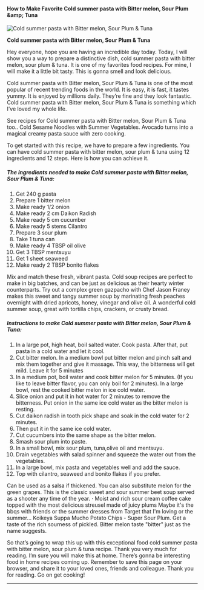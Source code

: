             

#### How to Make Favorite Cold summer pasta with Bitter melon, Sour Plum &amp;amp; Tuna

![Cold summer pasta with Bitter melon, Sour Plum &amp; Tuna](https://img-global.cpcdn.com/recipes/066f9a9c5d4264db/751x532cq70/cold-summer-pasta-with-bitter-melon-sour-plum-tuna-recipe-main-photo.jpg)

**Cold summer pasta with Bitter melon, Sour Plum &amp; Tuna**

Hey everyone, hope you are having an incredible day today. Today, I will show you a way to prepare a distinctive dish, cold summer pasta with bitter melon, sour plum & tuna. It is one of my favorites food recipes. For mine, I will make it a little bit tasty. This is gonna smell and look delicious.

Cold summer pasta with Bitter melon, Sour Plum & Tuna is one of the most popular of recent trending foods in the world. It is easy, it is fast, it tastes yummy. It is enjoyed by millions daily. They’re fine and they look fantastic. Cold summer pasta with Bitter melon, Sour Plum & Tuna is something which I’ve loved my whole life.

See recipes for Cold summer pasta with Bitter melon, Sour Plum & Tuna too.. Cold Sesame Noodles with Summer Vegetables. Avocado turns into a magical creamy pasta sauce with zero cooking.

To get started with this recipe, we have to prepare a few ingredients. You can have cold summer pasta with bitter melon, sour plum & tuna using 12 ingredients and 12 steps. Here is how you can achieve it.

##### The ingredients needed to make Cold summer pasta with Bitter melon, Sour Plum & Tuna:

1.  Get 240 g pasta
2.  Prepare 1 bitter melon
3.  Make ready 1/2 onion
4.  Make ready 2 cm Daikon Radish
5.  Make ready 5 cm cucumber
6.  Make ready 5 stems Cilantro
7.  Prepare 3 sour plum
8.  Take 1 tuna can
9.  Make ready 4 TBSP oil olive
10.  Get 3 TBSP mentsuyu
11.  Get 1 sheet seaweed
12.  Make ready 2 TBSP bonito flakes

Mix and match these fresh, vibrant pasta. Cold soup recipes are perfect to make in big batches, and can be just as delicious as their hearty winter counterparts. Try out a complex green gazpacho with Chef Jason Franey makes this sweet and tangy summer soup by marinating fresh peaches overnight with dried apricots, honey, vinegar and olive oil. A wonderful cold summer soup, great with tortilla chips, crackers, or crusty bread.

##### Instructions to make Cold summer pasta with Bitter melon, Sour Plum & Tuna:

1.  In a large pot, high heat, boil salted water. Cook pasta. After that, put pasta in a cold water and let it cool.
2.  Cut bitter melon. In a medium bowl put bitter melon and pinch salt and mix them together and give it massage. This way, the bitterness will get mild. Leave it for 5 minutes
3.  In a medium pot, boil water and cook bitter melon for 5 minutes. (If you like to leave bitter flavor, you can only boil for 2 minutes). In a large bowl, rest the cooked bitter melon in ice cold water.
4.  Slice onion and put it in hot water for 2 minutes to remove the bitterness. Put onion in the same ice cold water as the bitter melon is resting.
5.  Cut daikon radish in tooth pick shape and soak in the cold water for 2 minutes.
6.  Then put it in the same ice cold water.
7.  Cut cucumbers into the same shape as the bitter melon.
8.  Smash sour plum into paste.
9.  In a small bowl, mix sour plum, tuna,olive oil and mentsuyu.
10.  Drain vegetables with salad spinner and squeeze the water out from the vegetables.
11.  In a large bowl, mix pasta and vegetables well and add the sauce.
12.  Top with cilantro, seaweed and bonito flakes if you prefer.

Can be used as a salsa if thickened. You can also substitute melon for the green grapes. This is the classic sweet and sour summer beet soup served as a shooter any time of the year. · Moist and rich sour cream coffee cake topped with the most delicious streusel made of juicy plums Maybe it's the bbqs with friends or the summer dresses from Target that I'm loving or the summer… Koikeya Suppa Mucho Potato Chips - Super Sour Plum. Get a taste of the rich sourness of pickled. Bitter melon taste "bitter" just as the name suggests.

So that’s going to wrap this up with this exceptional food cold summer pasta with bitter melon, sour plum & tuna recipe. Thank you very much for reading. I’m sure you will make this at home. There’s gonna be interesting food in home recipes coming up. Remember to save this page on your browser, and share it to your loved ones, friends and colleague. Thank you for reading. Go on get cooking!

* * *